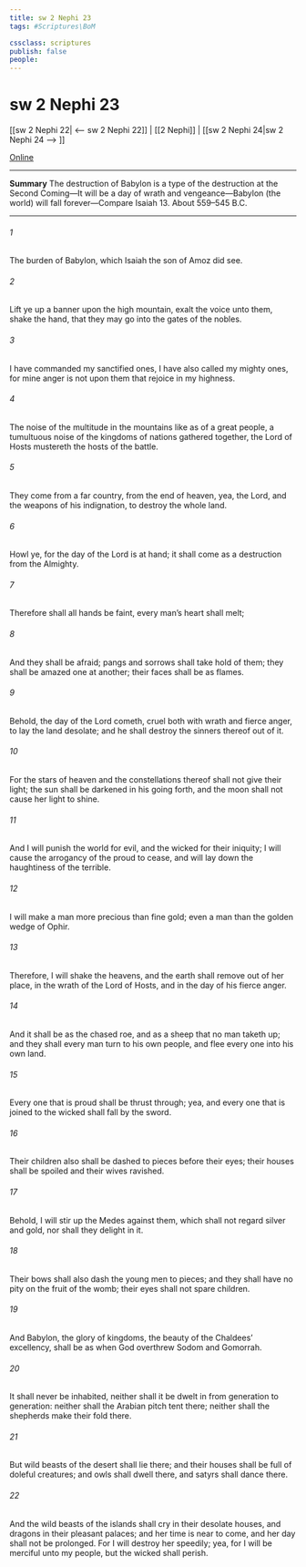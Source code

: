 ```yaml
---
title: sw 2 Nephi 23
tags: #Scriptures\BoM

cssclass: scriptures
publish: false
people:
---
```


# sw 2 Nephi 23
[[sw 2 Nephi 22| <-- sw 2 Nephi 22]] | [[2 Nephi]] | [[sw 2 Nephi 24|sw 2 Nephi 24 --> ]]

[Online](https://churchofjesuschrist.org/study/scriptures/bofm/2-ne/23?lang=eng)

---
__Summary__
The destruction of Babylon is a type of the destruction at the Second Coming—It will be a day of wrath and vengeance—Babylon (the world) will fall forever—Compare Isaiah 13. About 559–545 B.C.

---
###### 1 
The burden of Babylon, which Isaiah the son of Amoz did see.

###### 2 
Lift ye up a banner upon the high mountain, exalt the voice unto them, shake the hand, that they may go into the gates of the nobles.

###### 3 
I have commanded my sanctified ones, I have also called my mighty ones, for mine anger is not upon them that rejoice in my highness.

###### 4 
The noise of the multitude in the mountains like as of a great people, a tumultuous noise of the kingdoms of nations gathered together, the Lord of Hosts mustereth the hosts of the battle.

###### 5 
They come from a far country, from the end of heaven, yea, the Lord, and the weapons of his indignation, to destroy the whole land.

###### 6 
Howl ye, for the day of the Lord is at hand; it shall come as a destruction from the Almighty.

###### 7 
Therefore shall all hands be faint, every man’s heart shall melt;

###### 8 
And they shall be afraid; pangs and sorrows shall take hold of them; they shall be amazed one at another; their faces shall be as flames.

###### 9 
Behold, the day of the Lord cometh, cruel both with wrath and fierce anger, to lay the land desolate; and he shall destroy the sinners thereof out of it.

###### 10 
For the stars of heaven and the constellations thereof shall not give their light; the sun shall be darkened in his going forth, and the moon shall not cause her light to shine.

###### 11 
And I will punish the world for evil, and the wicked for their iniquity; I will cause the arrogancy of the proud to cease, and will lay down the haughtiness of the terrible.

###### 12 
I will make a man more precious than fine gold; even a man than the golden wedge of Ophir.

###### 13 
Therefore, I will shake the heavens, and the earth shall remove out of her place, in the wrath of the Lord of Hosts, and in the day of his fierce anger.

###### 14 
And it shall be as the chased roe, and as a sheep that no man taketh up; and they shall every man turn to his own people, and flee every one into his own land.

###### 15 
Every one that is proud shall be thrust through; yea, and every one that is joined to the wicked shall fall by the sword.

###### 16 
Their children also shall be dashed to pieces before their eyes; their houses shall be spoiled and their wives ravished.

###### 17 
Behold, I will stir up the Medes against them, which shall not regard silver and gold, nor shall they delight in it.

###### 18 
Their bows shall also dash the young men to pieces; and they shall have no pity on the fruit of the womb; their eyes shall not spare children.

###### 19 
And Babylon, the glory of kingdoms, the beauty of the Chaldees’ excellency, shall be as when God overthrew Sodom and Gomorrah.

###### 20 
It shall never be inhabited, neither shall it be dwelt in from generation to generation: neither shall the Arabian pitch tent there; neither shall the shepherds make their fold there.

###### 21 
But wild beasts of the desert shall lie there; and their houses shall be full of doleful creatures; and owls shall dwell there, and satyrs shall dance there.

###### 22 
And the wild beasts of the islands shall cry in their desolate houses, and dragons in their pleasant palaces; and her time is near to come, and her day shall not be prolonged. For I will destroy her speedily; yea, for I will be merciful unto my people, but the wicked shall perish.

